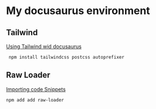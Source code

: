 # My docusaurus environment
## Tailwind
[Using Tailwind wid docusaurus](using-tailwind-with-docusaurus.md)
```shell
 npm install tailwindcss postcss autoprefixer  
```
## Raw Loader
[Importing code Snippets](https://docusaurus.io/docs/markdown-features/react#importing-code-snippets)
```shell
npm add add raw-loader     
```